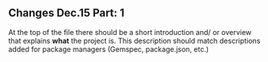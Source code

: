 ## Changes Dec.15 Part: 1

At the top of the file there should be a short introduction and/ or overview that explains **what** the project is. This description should match descriptions added for package managers (Gemspec, package.json, etc.)

